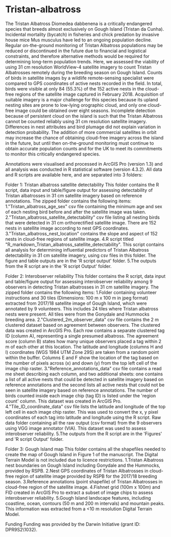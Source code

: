 # Tristan-albatross

The Tristan Albatross Diomedea dabbenena is a critically endangered species that breeds almost exclusively on Gough Island (Tristan da Cunha). Incidental mortality (bycatch) in fisheries and chick predation by invasive house mice Mus musculus have led to an ongoing population decline. Regular on-the-ground monitoring of Tristan Albatross populations may be reduced or discontinued in the future due to financial and logistical constraints, and therefore alternative methods would be required for determining long-term population trends. Here, we assessed the viability of using 31 cm resolution WorldView-4 satellite imagery to count Tristan Albatrosses remotely during the breeding season on Gough Island. Counts of birds in satellite images by a wildlife remote-sensing specialist were compared to GPS coordinates of active nests recorded in the field. In total, birds were visible at only 84 (55.3%) of the 152 active nests in the cloud-free regions of the satellite image captured in February 2018. Acquisition of suitable imagery is a major challenge for this species because its upland nesting sites are prone to low-lying orographic cloud, and only one cloud-free image could be obtained over eight seasons. Incomplete detection because of persistent cloud on the island is such that the Tristan Albatross cannot be counted reliably using 31 cm resolution satellite imagery. Differences in nest attributes and bird plumage did not explain variation in detection probability. The addition of more commercial satellites in orbit may increase the chance of obtaining cloud-free imagery across the island in the future, but until then on-the-ground monitoring must continue to obtain accurate population counts and for the UK to meet its commitments to monitor this critically endangered species.

Annotations were visualised and processed in ArcGIS Pro (version 1.3) and all analysis was conducted in R statistical software (version 4.3.2). All data and R scripts are available here, and are separated into 3 folders:

Folder 1: Tristan albatross satellite detectability
This folder contains the R script, data input and table/figure output for assessing detectability of Tristan albatrosses in 31 cm satellite imagery based on reference annotations. The zipped folder contains the following items:
1."Tristan_albatross_age_sex" csv file containing the minimum age and sex of each nesting bird before and after the satellite image was taken.
2."Tristan_albatross_satellite_detectability" csv file listing all nesting birds that were detected in 31 cm orthorectified satellite image. There are 152 nests in satellite image according to nest GPS coordinates.
3."Tristan_albatross_nest_location" contains the slope and aspect of 152 nests in cloud-free regions of satellite image.
4.R script titled "R_markdown_Tristan_albatross_satellite_detectability". This script contains all analysis for determining influential predictors of Tristan Albatross detectability in 31 cm satellite imagery, using csv files in this folder. The figure and table outputs are in the 'R script output' folder.
5.The outputs from the R script are in the 'R script Output' folder.

Folder 2: Interobserver reliability
This folder contains the R script, data input and table/figure output for assessing interobserver reliability among 9 observers in detecting Tristan albatrosses in 31 cm satellite imagery. The zipped folder contains the following items:
1.Folder containing volunteer instructions and 30 tiles (Dimensions: 100 m x 100 m in jpeg format) extracted from 2017/18 satellite image of Gough Island, which were annotated by 9 volunteers. This includes 24 tiles where Tristan albatross nests were present. All tiles were from the Gonydale and Hummocks breeding area.
2."Clustered_2m_observer_data" csv file contains the 2 m clustered dataset based on agreement between observers. The clustered data was created in ArcGIS Pro. Each row contains a separate clustered tag ID (column A), representing a single presumed albatross. The agreement score (column B) states how many unique observers placed a tag within 2 m of each other at this location. The latitude and longitude (columns H and I) coordinates (WGS 1984 UTM Zone 29S) are taken from a random point within the buffer. Columns E and F show the location of the tag based on the number of pixels across (x) and down (y) from the top left cell of the image chip raster.
3."Reference_annotations_data" csv file contains a read me sheet describing each column, and two additional sheets: one contains a list of all active nests that could be detected in satellite imagery based on reference annotations and the second lists all active nests that could not be seen in satellite imagery based on reference annotations. The number of birds counted inside each image chip (tag ID) is listed under the 'region count' column. This dataset was created in ArcGIS Pro.
4."Tile_ID_coordinate_data" csv file lists the latitude and longitude of the top left cell in each image chip raster. This was used to convert the x, y pixel coordinates of each tag into latitude and longitude using the R script.
Raw data folder containing all the raw output (csv format) from the 9 observers using VGG image annotator (VIA). This dataset was used to assess interobserver reliability.
5.The outputs from the R script are in the 'Figures' and 'R script Output' folder.

Folder 3: Gough Island map
This folder contains all the shapefiles needed to create the map of Gough Island in Figure 1 of the manuscript. The Digital Terrain Model is not included due to licence restrictions.
1.Tristan Albatross nest boundaries on Gough Island including Gonydale and the Hummocks, provided by RSPB.
2.Nest GPS coordinates of Tristan Albatrosses in cloud-free region of satellite image provided by RSPB for the 2017/18 breeding season.
3.Reference annotations (point shapefile) of Tristan Albatrosses in cloud-free region of the satellite image.
4.Fishnet grid (100m x 100m) and FID created in ArcGIS Pro to extract a subset of image chips to assess interobserver reliability.
5.Gough Island landscape features, including coastline, ocean, contours (50 m and 200 m intervals) and mountain peaks. This information was extracted from a <10 m resolution Digital Terrain Model.

Funding
Funding was provided by the Darwin Initiative (grant ID: DPR9S2\1032).
